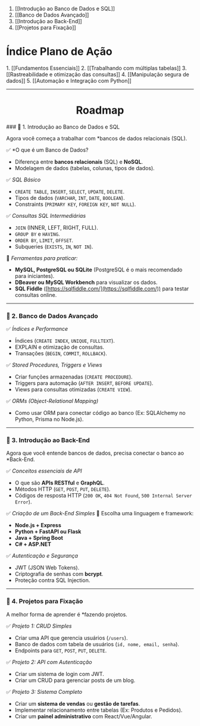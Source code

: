 1. [[Introdução ao Banco de Dados e SQL]]
2. [[Banco de Dados Avançado]]
3. [[Introdução ao Back-End]]
4. [[Projetos para Fixação]]

<h1>Índice Plano de Ação</h1>
1. [[Fundamentos Essenciais]]
2. [[Trabalhando com múltiplas tabelas]]
3. [[Rastreabilidade e otimização das consultas]]
4. [[Manipulação segura de dados]]
5. [[Automação e Integração com Python]]

---
<center><h1>Roadmap</h1></center>
### 🔹 1. Introdução ao Banco de Dados e SQL

Agora você começa a trabalhar com *bancos de dados relacionais (SQL).

✅ *O que é um Banco de Dados?

- Diferença entre **bancos relacionais** (SQL) e **NoSQL**.
- Modelagem de dados (tabelas, colunas, tipos de dados).

✅ *SQL Básico*

- `CREATE TABLE`, `INSERT`, `SELECT`, `UPDATE`, `DELETE`.
- Tipos de dados (`VARCHAR`, `INT`, `DATE`, `BOOLEAN`).
- Constraints (`PRIMARY KEY`, `FOREIGN KEY`, `NOT NULL`).

✅ *Consultas SQL Intermediárias*

- `JOIN` (INNER, LEFT, RIGHT, FULL).
- `GROUP BY` e `HAVING`.
- `ORDER BY`, `LIMIT`, `OFFSET`.
- Subqueries (`EXISTS`, `IN`, `NOT IN`).

🔧 *Ferramentas para praticar:*

- **MySQL, PostgreSQL ou SQLite** (PostgreSQL é o mais recomendado para iniciantes).
- **DBeaver ou MySQL Workbench** para visualizar os dados.
- **SQL Fiddle** ([https://sqlfiddle.com/](https://sqlfiddle.com/)) para testar consultas online.

---

### 🔹 2. Banco de Dados Avançado

✅ *Índices e Performance*

- Índices (`CREATE INDEX`, `UNIQUE`, `FULLTEXT`).
- EXPLAIN e otimização de consultas.
- Transações (`BEGIN`, `COMMIT`, `ROLLBACK`).

✅ *Stored Procedures, Triggers e Views*

- Criar funções armazenadas (`CREATE PROCEDURE`).
- Triggers para automação (`AFTER INSERT`, `BEFORE UPDATE`).
- Views para consultas otimizadas (`CREATE VIEW`).

✅ *ORMs (Object-Relational Mapping)*

- Como usar ORM para conectar código ao banco (Ex: SQLAlchemy no Python, Prisma no Node.js).

---

### 🔹 3. Introdução ao Back-End

Agora que você entende bancos de dados, precisa conectar o banco ao *Back-End.

✅ *Conceitos essenciais de API*

- O que são **APIs RESTful** e **GraphQL**.
- Métodos HTTP (`GET`, `POST`, `PUT`, `DELETE`).
- Códigos de resposta HTTP (`200 OK`, `404 Not Found`, `500 Internal Server Error`).

✅ *Criação de um Back-End Simples*
🔹 Escolha uma linguagem e framework:

- **Node.js + Express**
- **Python + FastAPI ou Flask**
- **Java + Spring Boot**
- **C# + ASP.NET**

✅ *Autenticação e Segurança*

- JWT (JSON Web Tokens).
- Criptografia de senhas com **bcrypt**.
- Proteção contra SQL Injection.

---

### 🔹 4. Projetos para Fixação

A melhor forma de aprender é *fazendo projetos.

✅ *Projeto 1: CRUD Simples*

- Criar uma API que gerencia usuários (`/users`).
- Banco de dados com tabela de usuários (`id, nome, email, senha`).
- Endpoints para `GET`, `POST`, `PUT`, `DELETE`.

✅ *Projeto 2: API com Autenticação*

- Criar um sistema de login com JWT.
- Criar um CRUD para gerenciar posts de um blog.

✅ *Projeto 3: Sistema Completo*

- Criar um **sistema de vendas** ou **gestão de tarefas**.
- Implementar relacionamento entre tabelas (Ex: Produtos e Pedidos).
- Criar um **painel administrativo** com React/Vue/Angular.